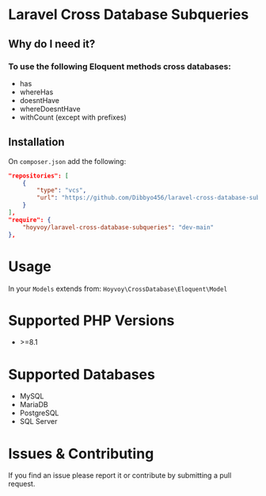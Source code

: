 # Laravel Cross Database Subqueries

## Why do I need it?
### To use the following Eloquent methods cross databases:
* has
* whereHas
* doesntHave 
* whereDoesntHave
* withCount (except with prefixes)

## Installation

On `composer.json` add the following:

```json
"repositories": [
    {
        "type": "vcs",
        "url": "https://github.com/Dibbyo456/laravel-cross-database-subqueries"
    }
],
"require": {
    "hoyvoy/laravel-cross-database-subqueries": "dev-main"
},
```

# Usage
In your `Models` extends from: `Hoyvoy\CrossDatabase\Eloquent\Model`

# Supported PHP Versions
* \>=8.1

# Supported Databases
* MySQL
* MariaDB
* PostgreSQL
* SQL Server

# Issues & Contributing
If you find an issue please report it or contribute by submitting a pull request.
